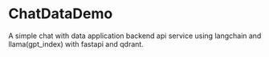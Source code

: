 # ChatDataDemo

A simple chat with data application backend api service using langchain and llama(gpt_index) with fastapi and qdrant.
